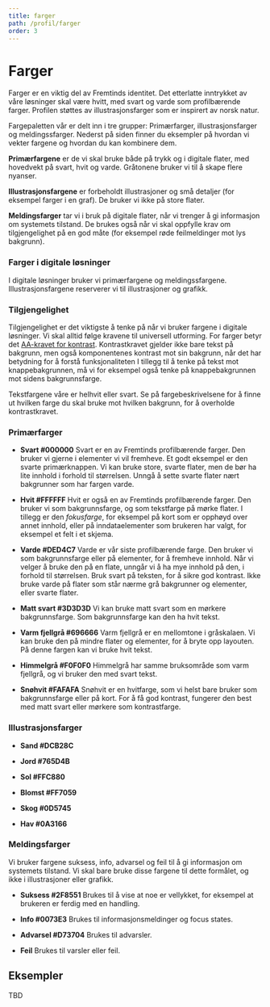 ```yaml
---
title: farger
path: /profil/farger
order: 3
---
```


# Farger

Farger er en viktig del av Fremtinds identitet. Det etterlatte inntrykket av våre løsninger skal være hvitt, med svart og varde som profilbærende farger. Profilen støttes av illustrasjonsfarger som er inspirert av norsk natur. 

Fargepaletten vår er delt inn i tre grupper: Primærfarger, illustrasjonsfarger og meldingssfarger. Nederst på siden finner du eksempler på hvordan vi vekter fargene og hvordan du kan kombinere dem.

**Primærfargene** er de vi skal bruke både på trykk og i digitale flater, med hovedvekt på svart, hvit og varde. Gråtonene bruker vi til å skape flere nyanser.

**Illustrasjonsfargene** er forbeholdt illustrasjoner og små detaljer (for eksempel farger i en graf). De bruker vi ikke på store flater. 

**Meldingsfarger** tar vi i bruk på digitale flater, når vi trenger å gi informasjon om systemets tilstand. De brukes også når vi skal oppfylle krav om tilgjengelighet på en god måte (for eksempel røde feilmeldinger mot lys bakgrunn).


### Farger i digitale løsninger

I digitale løsninger bruker vi primærfargene og meldingssfargene. Illustrasjonsfargene reserverer vi til illustrasjoner og grafikk.


### Tilgjengelighet

Tilgjengelighet er det viktigste å tenke på når vi bruker fargene i digitale løsninger. Vi skal alltid følge kravene til universell utforming. For farger betyr det [AA-kravet for kontrast](lenke). Kontrastkravet gjelder ikke bare tekst på bakgrunn, men også komponentenes kontrast mot sin bakgrunn, når det har betydning for å forstå funksjonaliteten 
I tillegg til å tenke på tekst mot knappebakgrunnen, må vi for eksempel også tenke på knappebakgrunnen mot sidens bakgrunnsfarge.

Tekstfargene våre er helhvit eller svart. Se på fargebeskrivelsene for å finne ut hvilken farge du skal bruke mot hvilken bakgrunn, for å overholde kontrastkravet.


### Primærfarger

- **Svart #000000**
Svart er en av Fremtinds profilbærende farger. Den bruker vi gjerne i elementer vi vil fremheve. Et godt eksempel er den svarte primærknappen. Vi kan bruke store, svarte flater, men de bør ha lite innhold i forhold til størrelsen. Unngå å sette svarte flater nært bakgrunner som har fargen varde.

- **Hvit #FFFFFF**
Hvit er også en av Fremtinds profilbærende farger. Den bruker vi som bakgrunnsfarge, og som tekstfarge på mørke flater. I tillegg er den _fokusfarge_, for eksempel på kort som er opphøyd over annet innhold, eller på inndataelementer som brukeren har valgt, for eksempel et felt i et skjema.

- **Varde #DED4C7**
Varde er vår siste profilbærende farge. Den bruker vi som bakgrunnsfarge eller på elementer, for å fremheve innhold. Når vi velger å bruke den på en flate, unngår vi å ha mye innhold på den, i forhold til størrelsen. Bruk svart på teksten, for å sikre god kontrast. Ikke bruke varde på flater som står nærme grå bakgrunner og elementer, eller svarte flater.

- **Matt svart #3D3D3D** 
Vi kan bruke matt svart som en mørkere bakgrunnsfarge. Som bakgrunnsfarge kan den ha hvit tekst.

- **Varm fjellgrå #696666**
Varm fjellgrå er en mellomtone i gråskalaen. Vi kan bruke den på  mindre flater og elementer, for å bryte opp layouten. På denne fargen kan vi bruke hvit tekst.

- **Himmelgrå #F0F0F0**
Himmelgrå har samme bruksområde som varm fjellgrå, og vi bruker den med svart tekst.

- **Snøhvit #FAFAFA**
Snøhvit er en hvitfarge, som vi helst bare bruker som bakgrunnsfarge eller på kort. For å få god kontrast, fungerer den best med matt svart eller mørkere som kontrastfarge.


### Illustrasjonsfarger

- **Sand #DCB28C**

- **Jord #765D4B**

- **Sol #FFC880**

- **Blomst #FF7059**

- **Skog #0D5745**

- **Hav #0A3166** 


### Meldingsfarger

Vi bruker fargene suksess, info, advarsel og feil til å gi informasjon om systemets tilstand. Vi skal bare bruke disse fargene til dette formålet, og ikke i illustrasjoner eller grafikk.

- **Suksess #2F8551**
Brukes til å vise at noe er vellykket, for eksempel at brukeren er ferdig med en handling.

- **Info #0073E3**
Brukes til informasjonsmeldinger og focus states.

- **Advarsel #D73704** 
Brukes til advarsler.

- **Feil** 
Brukes til varsler eller feil.



## Eksempler

TBD
